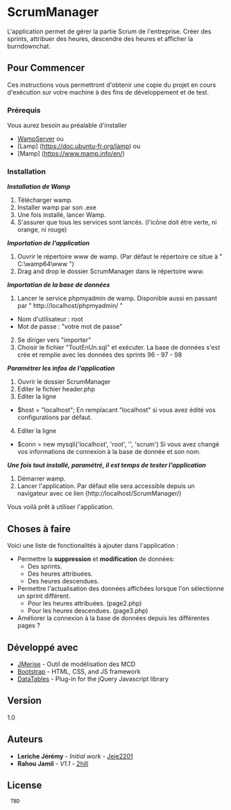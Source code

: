 # ScrumManager

L'application permet de gérer la partie Scrum de l'entreprise. Créer des sprints, attribuer des heures, descendre des heures et afficher la burndownchat.

## Pour Commencer

Ces instructions vous permettront d'obtenir une copie du projet en cours d'exécution sur votre machine à des fins de développement et de test.

### Prérequis

Vous aurez besoin au préalable d'installer

* [WampServer](http://www.wampserver.com/) ou
* [Lamp] (https://doc.ubuntu-fr.org/lamp) ou
* [Mamp] (https://www.mamp.info/en/)

### Installation

__*Installation de Wamp*__

1. Télécharger wamp.
2. Installer wamp par son .exe
3. Une fois installé, lancer Wamp.
4. S'assurer que tous les services sont lancés. (l'icône doit être verte, ni orange, ni rouge)

__*Importation de l'application*__

1. Ouvrir le répertoire www de wamp. (Par défaut le répertoire ce situe à " C:\wamp64\www ")
2. Drag and drop le dossier ScrumManager dans le répertoire www.

__*Importation de la base de données*__

1. Lancer le service phpmyadmin de wamp. Disponible aussi en passant par " http://localhost/phpmyadmin/ "
 - Nom d'utilisateur : root
 - Mot de passe : "votre mot de passe"
2. Se diriger vers "importer"
3. Choisir le fichier "ToutEnUn.sql" et exécuter. La base de données s'est crée et remplie avec les données des sprints 96 - 97 - 98

__*Paramétrer les infos de l'application*__

1. Ouvrir le dossier ScrumManager
2. Editer le fichier header.php
3. Editer la ligne
  - $host = "localhost";
En remplacant "localhost" si vous avez édité vos configurations par défaut.
4. Editer la ligne
  - $conn = new mysqli('localhost', 'root', '', 'scrum')
  Si vous avez changé vos informations de connexion à la base de donnée et son nom.

__*Une fois tout installé, paramétré, il est temps de tester l'application*__

1. Démarrer wamp.
2. Lancer l'application. Par défaut elle sera accessible depuis un navigateur avec ce lien (http://localhost/ScrumManager/)

Vous voilà prêt à utiliser l'application.

## Choses à faire

Voici une liste de fonctionalités à ajouter dans l'application :

  - Permettre la **suppression** et **modification** de données:
    - Des sprints.
    - Des heures attribuées.
    - Des heures descendues.
  - Permettre l'actualisation des données affichées lorsque l'on sélectionne un sprint différent.
    - Pour les heures attribuées. (page2.php)
    - Pour les heures descendues. (page3.php)
  - Améliorer la connexion à la base de données depuis les différentes pages ?

## Développé avec

* [JMerise](http://www.jfreesoft.com/JMerise/) - Outil de modélisation des MCD
* [Bootstrap](http://getbootstrap.com/) - HTML, CSS, and JS framework
* [DataTables](https://datatables.net/) - Plug-in for the jQuery Javascript library

## Version

1.0

## Auteurs

* **Leriche Jérémy** - *Initial work* - [Jeje2201](https://github.com/Jeje2201)
* **Rahou Jamil** - *V1.1* - [2hill](https://github.com/2hill)

## License

     TBD
